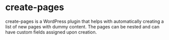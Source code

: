 # create-pages

create-pages is a WordPress plugin that helps with automatically creating a list of new pages with dummy content. The pages can be nested and can have custom fields assigned upon creation.